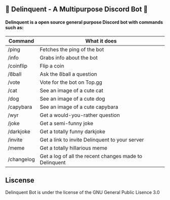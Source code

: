 🤖 Delinquent - A Multipurpose Discord Bot 🤖
---------------------------------------------
#### Delinquent is a open source general purpose Discord bot with commands such as: ####
Command  | What it does
------------- | -------------
/ping | Fetches the ping of the bot
/info | Grabs info about the bot
/coinflip | Flip a coin
/8ball | Ask the 8ball a question
/vote | Vote for the bot on Top.gg
/cat | See an image of a cute cat
/dog | See an image of a cute dog
/capybara | See an image of a cute capybara
/wyr | Get a would-you-rather question
/joke | Get a semi-funny joke
/darkjoke | Get a totally funny darkjoke
/invite | Get a link to invite Delinquent to your server
/meme | Get a totally hillarious meme
/changelog | Get a log of all the recent changes made to Delinquent

Liscense
---------------
Delinquent Bot is under the license of the GNU General Public Lisence 3.0
